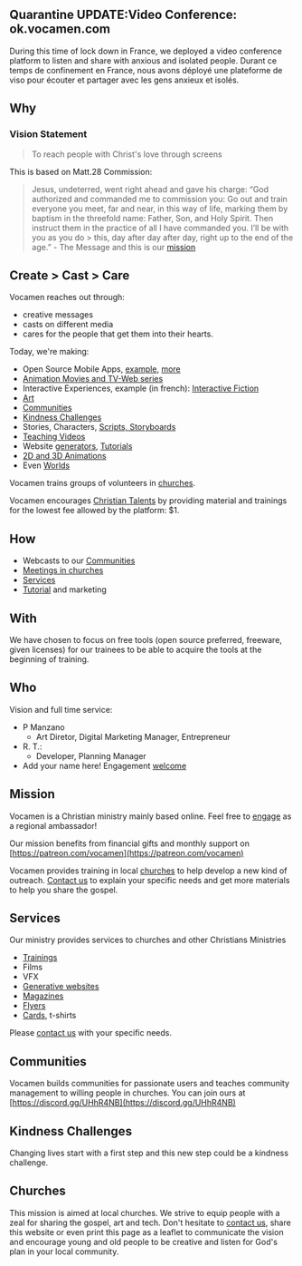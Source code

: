 
## Quarantine UPDATE:Video Conference: ok.vocamen.com
During this time of lock down in France, we deployed a video conference platform to listen and share with anxious and isolated people. 
Durant ce temps de confinement en France, nous avons déployé une plateforme de viso pour écouter et partager avec les gens anxieux et isolés.

## Why 
### Vision Statement
> To reach people with Christ's love through screens

This is based on Matt.28 Commission:
> Jesus, undeterred, went right ahead and gave his charge: 
> “God authorized and commanded me to commission you: 
> Go out and train everyone you meet, far and near, in this way of life, marking them by
> baptism in the threefold name: Father, Son, and Holy Spirit. 
> Then instruct them in the practice of all I have commanded you. I’ll be with you as you do > this, day after day after day, right up to the end of the age.” - The Message
and this is our [mission](#mission)

<a name="ccc"></a>
## Create > Cast > Care
Vocamen reaches out through: 
- creative messages 
- casts on different media
- cares for the people that get them into their hearts.

Today, we're making:

- Open Source Mobile Apps, [example](godisciple), [more](https://github.com/vocamen?tab=repositories)
- [Animation Movies and TV-Web series](more/storyboard/)
- Interactive Experiences, example (in french): [Interactive Fiction](https://realistis.bitbucket.io)
- [Art](more/poster/)
- [Communities](#communities)
- [Kindness Challenges](#kindness)
- Stories, Characters, [Scripts, Storyboards](more/storyboard/)
- [Teaching Videos](more/storyboard/)
- Website [generators](more/generative/), [Tutorials](more/storyboard/)
- [2D and 3D Animations](more/animations/)
- Even [Worlds](more/worlds/)

Vocamen trains groups of volunteers in [churches](#churches).

Vocamen encourages [Christian Talents]() by providing material and trainings for the lowest fee allowed by the platform: $1.

<a name="how"></a>

## How
- Webcasts to our [Communities](#communities)
- [Meetings in churches](#churches)
- [Services](#services)
- [Tutorial]() and marketing

## With
We have chosen to focus on free tools (open source preferred, freeware, given licenses) for our trainees to be able to acquire the tools at the beginning of training.

<a name="who"></a>

## Who
Vision and full time service:

- P Manzano
  - Art Diretor, Digital Marketing Manager, Entrepreneur
- R. T.:
  - Developer, Planning Manager
- Add your name here! Engagement [welcome](more/engage/)

<a name="mission"></a>
## Mission
Vocamen is a Christian ministry mainly based online.
Feel free to [engage](more/engage/) as a regional ambassador!

Our mission benefits from financial gifts and monthly support on [https://patreon.com/vocamen](https://patreon.com/vocamen)

Vocamen provides training in local [churches](#churches) to help develop a new kind of outreach. 
[Contact us](mailto:support@vocamen.com) to explain your specific needs and get more materials to help you share the gospel.

<a name="services"></a>

## Services
Our ministry provides services to churches and other Christians Ministries

- [Trainings](patreon)
- Films
- VFX
- [Generative websites](more/generative/)
- [Magazines]()
- [Flyers]()
- [Cards](), t-shirts

Please [contact us](more/engage/) with your specific needs.

<a name="communities"></a>

## Communities
Vocamen builds communities for passionate users and teaches community management to willing people in churches.
You can join ours at [https://discord.gg/UHhR4NB](https://discord.gg/UHhR4NB)


<a name="kindness"></a>

## Kindness Challenges
Changing lives start with a first step and this new step could be a kindness challenge.

<a name="churches"></a>

## Churches
This mission is aimed at local churches.
We strive to equip people with a zeal for sharing the gospel, art and tech.
Don't hesitate to [contact us](more/engage/), share this website or even print this page as a leaflet to communicate the vision and encourage young and old people to be creative and listen for God's plan in your local community.
